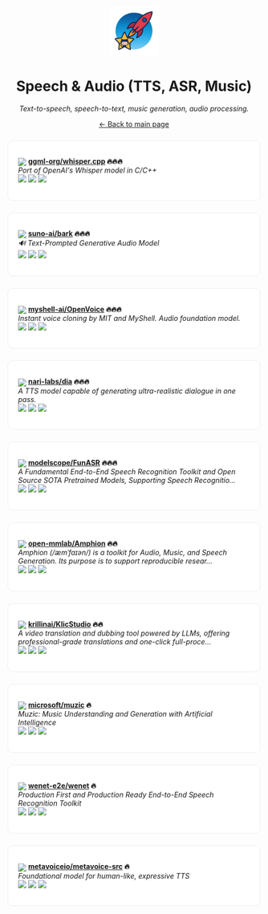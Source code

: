 <p align="center"><img src="../assets/awesome-logo.png" width="100" alt="Awesome Repos"/></p>
<h1 align="center">Speech & Audio (TTS, ASR, Music)</h1>
<p align="center"><i>Text-to-speech, speech-to-text, music generation, audio processing.</i></p>

<p align="center"><a href="../README.md">← Back to main page</a></p>

<div align="left" style="border:1px solid #eee; border-radius:10px; padding:18px 20px; margin:24px 0; background:#fff;">

<img src="https://avatars.githubusercontent.com/u/134263123?v=4" width="32" style="vertical-align:middle;"/> <strong><a href="https://github.com/ggml-org/whisper.cpp">ggml-org/whisper.cpp</a> 🔥🔥🔥</strong><br/>
<em>Port of OpenAI's Whisper model in C/C++</em><br/>
<span>
<a href="https://github.com/ggml-org/whisper.cpp/stargazers"><img src="https://img.shields.io/github/stars/ggml-org/whisper.cpp?style=flat-square&labelColor=343b41"></a>
<a href="https://github.com/ggml-org/whisper.cpp/network/members"><img src="https://img.shields.io/github/forks/ggml-org/whisper.cpp?style=flat-square&labelColor=343b41"></a>
<a href="https://github.com/ggml-org/whisper.cpp/commits"><img src="https://img.shields.io/github/last-commit/ggml-org/whisper.cpp?style=flat-square&labelColor=343b41"></a>
</span>
</div>

<div align="left" style="border:1px solid #eee; border-radius:10px; padding:18px 20px; margin:24px 0; background:#fff;">

<img src="https://avatars.githubusercontent.com/u/99442120?v=4" width="32" style="vertical-align:middle;"/> <strong><a href="https://github.com/suno-ai/bark">suno-ai/bark</a> 🔥🔥🔥</strong><br/>
<em>🔊 Text-Prompted Generative Audio Model</em><br/>
<span>
<a href="https://github.com/suno-ai/bark/stargazers"><img src="https://img.shields.io/github/stars/suno-ai/bark?style=flat-square&labelColor=343b41"></a>
<a href="https://github.com/suno-ai/bark/network/members"><img src="https://img.shields.io/github/forks/suno-ai/bark?style=flat-square&labelColor=343b41"></a>
<a href="https://github.com/suno-ai/bark/commits"><img src="https://img.shields.io/github/last-commit/suno-ai/bark?style=flat-square&labelColor=343b41"></a>
</span>
</div>

<div align="left" style="border:1px solid #eee; border-radius:10px; padding:18px 20px; margin:24px 0; background:#fff;">

<img src="https://avatars.githubusercontent.com/u/127754094?v=4" width="32" style="vertical-align:middle;"/> <strong><a href="https://github.com/myshell-ai/OpenVoice">myshell-ai/OpenVoice</a> 🔥🔥🔥</strong><br/>
<em>Instant voice cloning by MIT and MyShell. Audio foundation model.</em><br/>
<span>
<a href="https://github.com/myshell-ai/OpenVoice/stargazers"><img src="https://img.shields.io/github/stars/myshell-ai/OpenVoice?style=flat-square&labelColor=343b41"></a>
<a href="https://github.com/myshell-ai/OpenVoice/network/members"><img src="https://img.shields.io/github/forks/myshell-ai/OpenVoice?style=flat-square&labelColor=343b41"></a>
<a href="https://github.com/myshell-ai/OpenVoice/commits"><img src="https://img.shields.io/github/last-commit/myshell-ai/OpenVoice?style=flat-square&labelColor=343b41"></a>
</span>
</div>

<div align="left" style="border:1px solid #eee; border-radius:10px; padding:18px 20px; margin:24px 0; background:#fff;">

<img src="https://avatars.githubusercontent.com/u/208232306?v=4" width="32" style="vertical-align:middle;"/> <strong><a href="https://github.com/nari-labs/dia">nari-labs/dia</a> 🔥🔥🔥</strong><br/>
<em>A TTS model capable of generating ultra-realistic dialogue in one pass.</em><br/>
<span>
<a href="https://github.com/nari-labs/dia/stargazers"><img src="https://img.shields.io/github/stars/nari-labs/dia?style=flat-square&labelColor=343b41"></a>
<a href="https://github.com/nari-labs/dia/network/members"><img src="https://img.shields.io/github/forks/nari-labs/dia?style=flat-square&labelColor=343b41"></a>
<a href="https://github.com/nari-labs/dia/commits"><img src="https://img.shields.io/github/last-commit/nari-labs/dia?style=flat-square&labelColor=343b41"></a>
</span>
</div>

<div align="left" style="border:1px solid #eee; border-radius:10px; padding:18px 20px; margin:24px 0; background:#fff;">

<img src="https://avatars.githubusercontent.com/u/109945100?v=4" width="32" style="vertical-align:middle;"/> <strong><a href="https://github.com/modelscope/FunASR">modelscope/FunASR</a> 🔥🔥🔥</strong><br/>
<em>A Fundamental End-to-End Speech Recognition Toolkit and Open Source SOTA Pretrained Models, Supporting Speech Recognitio...</em><br/>
<span>
<a href="https://github.com/modelscope/FunASR/stargazers"><img src="https://img.shields.io/github/stars/modelscope/FunASR?style=flat-square&labelColor=343b41"></a>
<a href="https://github.com/modelscope/FunASR/network/members"><img src="https://img.shields.io/github/forks/modelscope/FunASR?style=flat-square&labelColor=343b41"></a>
<a href="https://github.com/modelscope/FunASR/commits"><img src="https://img.shields.io/github/last-commit/modelscope/FunASR?style=flat-square&labelColor=343b41"></a>
</span>
</div>

<div align="left" style="border:1px solid #eee; border-radius:10px; padding:18px 20px; margin:24px 0; background:#fff;">

<img src="https://avatars.githubusercontent.com/u/10245193?v=4" width="32" style="vertical-align:middle;"/> <strong><a href="https://github.com/open-mmlab/Amphion">open-mmlab/Amphion</a> 🔥🔥</strong><br/>
<em>Amphion (/æmˈfaɪən/) is a toolkit for Audio, Music, and Speech Generation. Its purpose is to support reproducible resear...</em><br/>
<span>
<a href="https://github.com/open-mmlab/Amphion/stargazers"><img src="https://img.shields.io/github/stars/open-mmlab/Amphion?style=flat-square&labelColor=343b41"></a>
<a href="https://github.com/open-mmlab/Amphion/network/members"><img src="https://img.shields.io/github/forks/open-mmlab/Amphion?style=flat-square&labelColor=343b41"></a>
<a href="https://github.com/open-mmlab/Amphion/commits"><img src="https://img.shields.io/github/last-commit/open-mmlab/Amphion?style=flat-square&labelColor=343b41"></a>
</span>
</div>

<div align="left" style="border:1px solid #eee; border-radius:10px; padding:18px 20px; margin:24px 0; background:#fff;">

<img src="https://avatars.githubusercontent.com/u/2386538?v=4" width="32" style="vertical-align:middle;"/> <strong><a href="https://github.com/krillinai/KlicStudio">krillinai/KlicStudio</a> 🔥🔥</strong><br/>
<em>A video translation and dubbing tool powered by LLMs, offering professional-grade translations and one-click full-proce...</em><br/>
<span>
<a href="https://github.com/krillinai/KlicStudio/stargazers"><img src="https://img.shields.io/github/stars/krillinai/KlicStudio?style=flat-square&labelColor=343b41"></a>
<a href="https://github.com/krillinai/KlicStudio/network/members"><img src="https://img.shields.io/github/forks/krillinai/KlicStudio?style=flat-square&labelColor=343b41"></a>
<a href="https://github.com/krillinai/KlicStudio/commits"><img src="https://img.shields.io/github/last-commit/krillinai/KlicStudio?style=flat-square&labelColor=343b41"></a>
</span>
</div>

<div align="left" style="border:1px solid #eee; border-radius:10px; padding:18px 20px; margin:24px 0; background:#fff;">

<img src="https://avatars.githubusercontent.com/u/6154722?v=4" width="32" style="vertical-align:middle;"/> <strong><a href="https://github.com/microsoft/muzic">microsoft/muzic</a> 🔥</strong><br/>
<em>Muzic: Music Understanding and Generation with Artificial Intelligence</em><br/>
<span>
<a href="https://github.com/microsoft/muzic/stargazers"><img src="https://img.shields.io/github/stars/microsoft/muzic?style=flat-square&labelColor=343b41"></a>
<a href="https://github.com/microsoft/muzic/network/members"><img src="https://img.shields.io/github/forks/microsoft/muzic?style=flat-square&labelColor=343b41"></a>
<a href="https://github.com/microsoft/muzic/commits"><img src="https://img.shields.io/github/last-commit/microsoft/muzic?style=flat-square&labelColor=343b41"></a>
</span>
</div>

<div align="left" style="border:1px solid #eee; border-radius:10px; padding:18px 20px; margin:24px 0; background:#fff;">

<img src="https://avatars.githubusercontent.com/u/84374044?v=4" width="32" style="vertical-align:middle;"/> <strong><a href="https://github.com/wenet-e2e/wenet">wenet-e2e/wenet</a> 🔥</strong><br/>
<em>Production First and Production Ready End-to-End Speech Recognition Toolkit</em><br/>
<span>
<a href="https://github.com/wenet-e2e/wenet/stargazers"><img src="https://img.shields.io/github/stars/wenet-e2e/wenet?style=flat-square&labelColor=343b41"></a>
<a href="https://github.com/wenet-e2e/wenet/network/members"><img src="https://img.shields.io/github/forks/wenet-e2e/wenet?style=flat-square&labelColor=343b41"></a>
<a href="https://github.com/wenet-e2e/wenet/commits"><img src="https://img.shields.io/github/last-commit/wenet-e2e/wenet?style=flat-square&labelColor=343b41"></a>
</span>
</div>

<div align="left" style="border:1px solid #eee; border-radius:10px; padding:18px 20px; margin:24px 0; background:#fff;">

<img src="https://avatars.githubusercontent.com/u/107063843?v=4" width="32" style="vertical-align:middle;"/> <strong><a href="https://github.com/metavoiceio/metavoice-src">metavoiceio/metavoice-src</a> 🔥</strong><br/>
<em>Foundational model for human-like, expressive TTS</em><br/>
<span>
<a href="https://github.com/metavoiceio/metavoice-src/stargazers"><img src="https://img.shields.io/github/stars/metavoiceio/metavoice-src?style=flat-square&labelColor=343b41"></a>
<a href="https://github.com/metavoiceio/metavoice-src/network/members"><img src="https://img.shields.io/github/forks/metavoiceio/metavoice-src?style=flat-square&labelColor=343b41"></a>
<a href="https://github.com/metavoiceio/metavoice-src/commits"><img src="https://img.shields.io/github/last-commit/metavoiceio/metavoice-src?style=flat-square&labelColor=343b41"></a>
</span>
</div>

